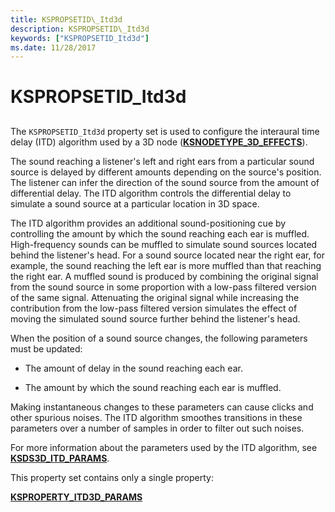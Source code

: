 ```yaml
---
title: KSPROPSETID\_Itd3d
description: KSPROPSETID\_Itd3d
keywords: ["KSPROPSETID_Itd3d"]
ms.date: 11/28/2017
---
```


# KSPROPSETID\_Itd3d


## <span id="ddk_kspropsetid_itd3d_ks"></span><span id="DDK_KSPROPSETID_ITD3D_KS"></span>


The `KSPROPSETID_Itd3d` property set is used to configure the interaural time delay (ITD) algorithm used by a 3D node ([**KSNODETYPE\_3D\_EFFECTS**](ksnodetype-3d-effects.md)).

The sound reaching a listener's left and right ears from a particular sound source is delayed by different amounts depending on the source's position. The listener can infer the direction of the sound source from the amount of differential delay. The ITD algorithm controls the differential delay to simulate a sound source at a particular location in 3D space.

The ITD algorithm provides an additional sound-positioning cue by controlling the amount by which the sound reaching each ear is muffled. High-frequency sounds can be muffled to simulate sound sources located behind the listener's head. For a sound source located near the right ear, for example, the sound reaching the left ear is more muffled than that reaching the right ear. A muffled sound is produced by combining the original signal from the sound source in some proportion with a low-pass filtered version of the same signal. Attenuating the original signal while increasing the contribution from the low-pass filtered version simulates the effect of moving the simulated sound source further behind the listener's head.

When the position of a sound source changes, the following parameters must be updated:

-   The amount of delay in the sound reaching each ear.

-   The amount by which the sound reaching each ear is muffled.

Making instantaneous changes to these parameters can cause clicks and other spurious noises. The ITD algorithm smoothes transitions in these parameters over a number of samples in order to filter out such noises.

For more information about the parameters used by the ITD algorithm, see [**KSDS3D\_ITD\_PARAMS**](/windows-hardware/drivers/ddi/ksmedia/ns-ksmedia-ksds3d_itd_params).

This property set contains only a single property:

[**KSPROPERTY\_ITD3D\_PARAMS**](ksproperty-itd3d-params.md)

 

